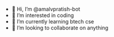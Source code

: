 - 👋 Hi, I’m @amalvpratish-bot
- 👀 I’m interested in coding
- 🌱 I’m currently learning btech cse
- 💞️ I’m looking to collaborate on anything


